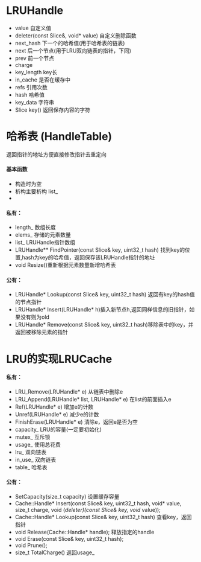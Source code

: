# LRUHandle 
+ value 自定义值
+ deleter(const Slice&, void* value) 自定义删除函数
+ next_hash 下一个的哈希值(用于哈希表的链表)
+ next 后一个节点(用于LRU双向链表的指针，下同)
+ prev 前一个节点
+ charge
+ key_length key长
+ in_cache 是否在缓存中
+ refs 引用次数
+ hash 哈希值
+ key_data 字符串
+ Slice key() 返回保存内容的字符

# 哈希表 (HandleTable)
返回指针的地址方便直接修改指针去重定向
#### 基本函数
+ 构造时为空
+ 析构主要析构 list_
+ 
#### 私有：
+ length_ 数组长度
+ elems_ 存储的元素数量
+ list_ LRUHandle指针数组
+ LRUHandle** FindPointer(const Slice& key, uint32_t hash) 找到key的位置,hash为key的哈希值，返回保存该LRUHandle指针的地址
+ void Resize()重新根据元素数量新增哈希表
#### 公有：
+ LRUHandle* Lookup(const Slice& key, uint32_t hash) 返回有key的hash值的节点指针
+ LRUHandle* Insert(LRUHandle* h)插入新节点h,返回同样信息的旧指针，如果没有则为old
+ LRUHandle* Remove(const Slice& key, uint32_t hash)移除表中的key，并返回被移除元素的指针

# LRU的实现LRUCache
#### 私有：
+ LRU_Remove(LRUHandle* e) 从链表中删除e
+ LRU_Append(LRUHandle* list, LRUHandle* e) 在list的前面插入e
+ Ref(LRUHandle* e) 增加e的计数
+ Unref(LRUHandle* e) 减少e的计数
+ FinishErase(LRUHandle* e) 清除e，返回e是否为空
+ capacity_ LRU的容量(一定要初始化)
+ mutex_ 互斥锁
+ usage_ 使用总花费
+ lru_ 双向链表
+ in_use_ 双向链表
+ table_ 哈希表
#### 公有：
+ SetCapacity(size_t capacity) 设置缓存容量
+ Cache::Handle* Insert(const Slice& key, uint32_t hash, void* value,
                        size_t charge,
                        void (*deleter)(const Slice& key, void* value));
+ Cache::Handle* Lookup(const Slice& key, uint32_t hash) 查看key，返回指针
+ void Release(Cache::Handle* handle); 释放指定的handle
+ void Erase(const Slice& key, uint32_t hash);
+ void Prune();
+ size_t TotalCharge() 返回usage_
